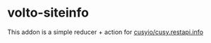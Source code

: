 # volto-siteinfo

This addon is a simple reducer + action for [cusyio/cusy.restapi.info](https://github.com/cusyio/cusy.restapi.info)
